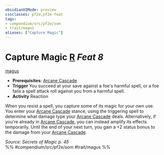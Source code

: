 ```yaml
---
obsidianUIMode: preview
cssclasses: pf2e,pf2e-feat
tags:
- compendium/src/pf2e/som
- trait/magus
aliases: ["Capture Magic"]
---
```

# Capture Magic  [R](rules/core-rulebook/chapter-9-playing-the-game.md#Actions "Reaction") *Feat 8*  
[magus](rules/traits/magus-som.md "Magus Class Trait")  

- **Prerequisites**: [Arcane Cascade](rules/actions/arcane-cascade-som.md)
- **Trigger** You succeed at your save against a foe's harmful spell, or a foe fails a spell attack roll against you from a harmful spell.
- **Activity** Reaction

When you resist a spell, you capture some of its magic for your own use. You enter your [Arcane Cascade](rules/actions/arcane-cascade-som.md) stance, using the triggering spell to determine what damage type your [Arcane Cascade](rules/actions/arcane-cascade-som.md) deals. Alternatively, if you're already in [Arcane Cascade](rules/actions/arcane-cascade-som.md), you can instead amplify its effects temporarily. Until the end of your next turn, you gain a +2 status bonus to the damage from your [Arcane Cascade](rules/actions/arcane-cascade-som.md).

*Source: Secrets of Magic p. 45*  
%% #compendium/src/pf2e/som #trait/magus %%